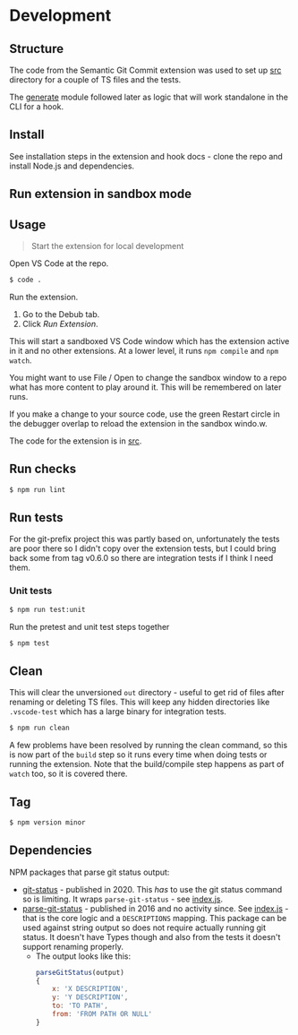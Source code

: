 # Development


## Structure

The code from the Semantic Git Commit extension was used to set up [src](/src) directory for a couple of TS files and the tests. 

The [generate](/src/generate) module followed later as logic that will work standalone in the CLI for a hook.


## Install

See installation steps in the extension and hook docs - clone the repo and install Node.js and dependencies.


## Run extension in sandbox mode


## Usage
> Start the extension for local development

Open VS Code at the repo.

```sh
$ code .
```

Run the extension.

1. Go to the Debub tab.
2. Click _Run Extension_.


This will start a sandboxed VS Code window which has the extension active in it and no other extensions. At a lower level, it runs `npm compile` and `npm watch`.

You might want to use File / Open to change the sandbox window to a repo what has more content to play around it. This will be remembered on later runs.

If you make a change to your source code, use the green Restart circle in the debugger overlap to reload the extension in the sandbox windo.w.

The code for the extension is in [src](/src/).


##  Run checks

```sh
$ npm run lint
```

## Run tests

For the git-prefix project this was partly based on, unfortunately the tests are poor there so I didn't copy over the extension tests, but I could bring back some from tag v0.6.0 so there are integration tests if I think I need them.

### Unit tests

```sh
$ npm run test:unit
```

Run the pretest and unit test steps together

```sh
$ npm test
```


## Clean

This will clear the unversioned `out` directory - useful to get rid of files after renaming or deleting TS files. This will keep any hidden directories like `.vscode-test` which has a large binary for integration tests.

```sh
$ npm run clean
```

A few problems have been resolved by running the clean command, so this is now part of the `build` step so it runs every time when doing tests or running the extension. Note that the build/compile step happens as part of `watch` too, so it is covered there.


## Tag

```sh
$ npm version minor
```


## Dependencies

NPM packages that parse git status output:

- [git-status](https://www.npmjs.com/package/git-status) - published in 2020. This _has_ to use the git status command so is limiting. It wraps `parse-git-status` - see [index.js](https://github.com/IonicaBizau/git-status/blob/master/lib/index.js).
- [parse-git-status](https://www.npmjs.com/package/parse-git-status) - published in 2016 and no activity since. See [index.js](https://github.com/jamestalmage/parse-git-status/blob/master/index.js) - that is the core logic and a `DESCRIPTIONS` mapping. This package can be used against string output so does not require actually running git status. It doesn't have Types though and also from the tests it doesn't support renaming properly.
    - The output looks like this:
        ```javascript
        parseGitStatus(output)
        {
            x: 'X DESCRIPTION',
            y: 'Y DESCRIPTION',
            to: 'TO PATH',
            from: 'FROM PATH OR NULL'
        }
        ```
